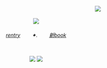     
　　　　　　　　　　　　　 　　　　　 　　　　　　　　　　　![](https://komarev.com/ghpvc/?username=theplasticbeach&color=6a83bd&style=plastic&label=　｡)   

<p align="center"> 
    <img src="https://files.catbox.moe/m7bvv1.webp"/>
<h6 align="center">
<a href="https://rentry.co/carpto">rentry</a>   ✦.   <a href="https://guineapirate.atabook.org/">‎‎新book</a>
    
　
<p align="center"> 
    <img src="https://files.catbox.moe/1jhtkf.webp"/> <img src="https://files.catbox.moe/12retw.webp"/>

